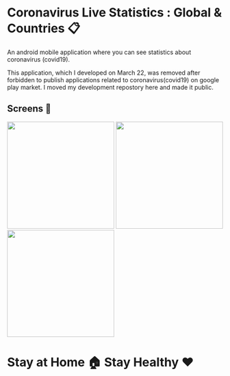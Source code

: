 # Coronavirus Live Statistics : Global & Countries 📋

An android mobile application where you can see statistics about coronavirus (covid19).

This application, which I developed on March 22, was removed after forbidden to publish applications related to coronavirus(covid19) on google play market. I moved my development repostory here and made it public.

## Screens  📱

<img src="https://user-images.githubusercontent.com/44683436/79689457-9c0eb380-825d-11ea-848e-648b83cf4bb3.jpg" width="250" /> <img src="https://user-images.githubusercontent.com/44683436/79689480-d5dfba00-825d-11ea-8a0a-ce51789d6a37.jpg" width="250" />  <img src="https://user-images.githubusercontent.com/44683436/79689492-f0199800-825d-11ea-8e55-cccfb0fbd61f.jpg" width="250" />

# Stay at Home 🏠 Stay Healthy ❤️
